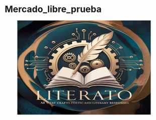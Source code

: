 # Mercado_libre_prueba
<figure>
<img src='https://raw.githubusercontent.com/edugaitann81/Mercado_libre_prueba/main/Imagenes/Aithor.jfif' width="650" height="300" />
<figcaption></figcaption>
</figure>





